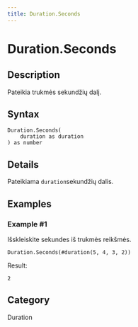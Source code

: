 ```yaml
---
title: Duration.Seconds
---
```


# Duration.Seconds


## Description

Pateikia trukmės sekundžių dalį.


## Syntax

```powerquery
Duration.Seconds(
    duration as duration
) as number
```


## Details

Pateikiama <code>duration</code>sekundžių dalis.


## Examples

### Example #1 
Išskleiskite sekundes iš trukmės reikšmės.
```powerquery
Duration.Seconds(#duration(5, 4, 3, 2))
```

Result: 
```powerquery
2
```




## Category
Duration
